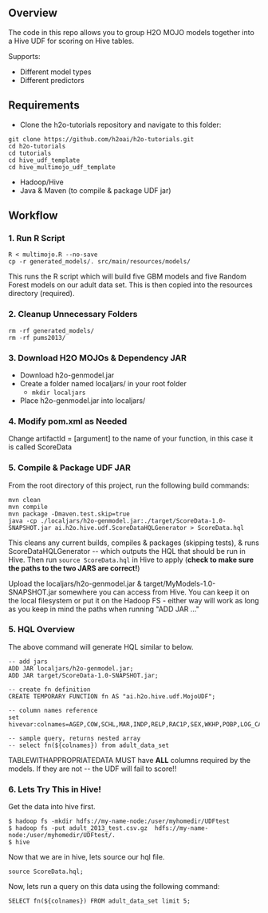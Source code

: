 ## Overview

The code in this repo allows you to group H2O MOJO models together into a Hive UDF for scoring on Hive tables.

Supports:
- Different model types
- Different predictors

## Requirements

- Clone the h2o-tutorials repository and navigate to this folder:
```
git clone https://github.com/h2oai/h2o-tutorials.git
cd h2o-tutorials
cd tutorials
cd hive_udf_template
cd hive_multimojo_udf_template
```
- Hadoop/Hive
- Java & Maven (to compile & package UDF jar)

## Workflow

### 1. Run R Script
```
R < multimojo.R --no-save
cp -r generated_models/. src/main/resources/models/
```

This runs the R script which will build five GBM models and five Random Forest models on our adult data set. This is then copied into the resources directory (required).

### 2. Cleanup Unnecessary Folders
```
rm -rf generated_models/
rm -rf pums2013/
```

### 3. Download H2O MOJOs & Dependency JAR
- Download h2o-genmodel.jar
- Create a folder named localjars/ in your root folder
  - ```mkdir localjars```
- Place h2o-genmodel.jar into localjars/

### 4. Modify pom.xml as Needed
Change artifactId = [argument] to the name of your function, in this case it is called ScoreData

### 5. Compile & Package UDF JAR
From the root directory of this project, run the following build commands:
```
mvn clean
mvn compile
mvn package -Dmaven.test.skip=true
java -cp ./localjars/h2o-genmodel.jar:./target/ScoreData-1.0-SNAPSHOT.jar ai.h2o.hive.udf.ScoreDataHQLGenerator > ScoreData.hql
```
This cleans any current builds, compiles & packages (skipping tests), & runs ScoreDataHQLGenerator -- which outputs the HQL that should be run in Hive. Then run `source ScoreData.hql` in Hive to apply (**check to make sure the paths to the two JARS are correct!**)

Upload the localjars/h2o-genmodel.jar & target/MyModels-1.0-SNAPSHOT.jar somewhere you can access from Hive. You can keep it on the local filesystem or put it on the Hadoop FS - either way will work as long as you keep in mind the paths when running "ADD JAR ..."

### 5. HQL Overview
The above command will generate HQL similar to below.

```
-- add jars
ADD JAR localjars/h2o-genmodel.jar;
ADD JAR target/ScoreData-1.0-SNAPSHOT.jar;

-- create fn definition
CREATE TEMPORARY FUNCTION fn AS "ai.h2o.hive.udf.MojoUDF";

-- column names reference
set hivevar:colnames=AGEP,COW,SCHL,MAR,INDP,RELP,RAC1P,SEX,WKHP,POBP,LOG_CAPGAIN,LOG_CAPLOSS;

-- sample query, returns nested array
-- select fn(${colnames}) from adult_data_set

```

TABLEWITHAPPROPRIATEDATA MUST have **ALL** columns required by the models. If they are not -- the UDF will fail to score!!

### 6. Lets Try This in Hive!

Get the data into hive first.

```
$ hadoop fs -mkdir hdfs://my-name-node:/user/myhomedir/UDFtest
$ hadoop fs -put adult_2013_test.csv.gz  hdfs://my-name-node:/user/myhomedir/UDFtest/.
$ hive
```

Now that we are in hive, lets source our hql file.

```
source ScoreData.hql;
```

Now, lets run a query on this data using the following command:

```
SELECT fn(${colnames}) FROM adult_data_set limit 5;
```
